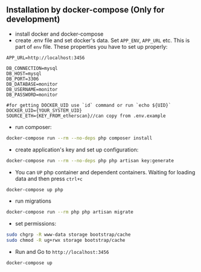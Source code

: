 ## Installation by docker-compose (Only for development)
- install docker and docker-compose
- create .env file and set docker's data. Set ```APP_ENV```, ```APP_URL``` etc.
This is part of ```env``` file. These properties you have to set up properly:
```
APP_URL=http://localhost:3456

DB_CONNECTION=mysql
DB_HOST=mysql
DB_PORT=3306
DB_DATABASE=monitor
DB_USERNAME=monitor
DB_PASSWORD=monitor

#for getting DOCKER_UID use `id` command or run `echo ${UID}`
DOCKER_UID={YOUR_SYSTEM_UID}
SOURCE_ETH={KEY_FROM_etherscan}//can copy from .env.example
```

- run composer: 
```bash
docker-compose run --rm --no-deps php composer install
```
- create application's key and set up configuration:
```bash
docker-compose run --rm --no-deps php php artisan key:generate
```
- You can `UP` php container and dependent containers. Waiting for loading data and then press ```ctrl+c```
```bash
docker-compose up php
```
- run migrations
```bash
docker-compose run --rm php php artisan migrate
```
- set permissions:
```bash
sudo chgrp -R www-data storage bootstrap/cache
sudo chmod -R ug+rwx storage bootstrap/cache
```
- Run and Go to ```http://localhost:3456```
```bash
docker-compose up
```
